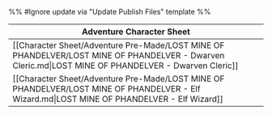 %% #Ignore update via "Update Publish Files" template %% 

| Adventure Character Sheet                                                                                                                            |
| ---------------------------------------------------------------------------------------------------------------------------------------------------- |
| [[Character Sheet/Adventure Pre-Made/LOST MINE OF PHANDELVER/LOST MINE OF PHANDELVER - Dwarven Cleric.md\|LOST MINE OF PHANDELVER - Dwarven Cleric]] |
| [[Character Sheet/Adventure Pre-Made/LOST MINE OF PHANDELVER/LOST MINE OF PHANDELVER - Elf Wizard.md\|LOST MINE OF PHANDELVER - Elf Wizard]]         |
